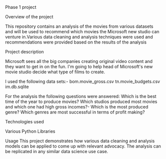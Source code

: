 Phase 1 project

Overview of the project

This repository contains an analysis of the movies from various datasets and will be used to recommend which movies the Microsoft new studio can venture in.Various data cleaning and analysis techniques were used and recommendations were provided based on the results of the analysis

Project description

Microsoft sees all the big companies creating original video content and they want to get in on the fun. I'm going to help head of Microsoft's new movie studio decide what type of films to create.

I used the following data sets:- 
bom.movie_gross.csv
tn.movie_budgets.csv
im.db.sqlite

For the analysis the following questions were answered:
 Which is the best time of the year to produce movies?
 Which studios produced most movies and which one had high gross incomes?- 
 Which is the most produced genre?
 Which genres are most successful in terms of profit making?

Technologies used

Various Python Libraries

Usage
This project demonstrates how various data cleaning and analysis models can be applied to come up with relevant advocacy. The analysis can be replicated in any similar data science use case.
